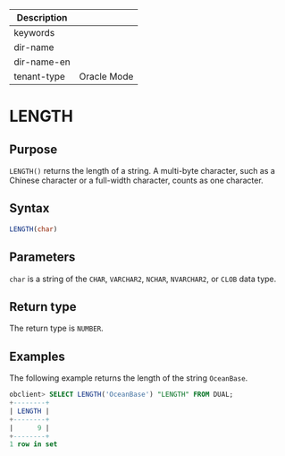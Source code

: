 | Description   |                 |
|---------------|-----------------|
| keywords      |                 |
| dir-name      |                 |
| dir-name-en   |                 |
| tenant-type   | Oracle Mode     |

# LENGTH

## Purpose

`LENGTH()` returns the length of a string. A multi-byte character, such as a Chinese character or a full-width character, counts as one character.

## Syntax

```sql
LENGTH(char)
```

## Parameters

`char` is a string of the `CHAR`, `VARCHAR2`, `NCHAR`, `NVARCHAR2`, or `CLOB` data type.

## Return type

The return type is `NUMBER`.

## Examples

The following example returns the length of the string `OceanBase`.

```sql
obclient> SELECT LENGTH('OceanBase') "LENGTH" FROM DUAL;
+--------+
| LENGTH |
+--------+
|      9 |
+--------+
1 row in set
```
